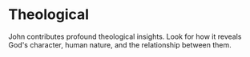 # Theological

John contributes profound theological insights. Look for how it reveals God's character, human nature, and the relationship between them.

